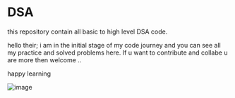 # DSA
this repository contain all basic to high level DSA code.

hello their;
i am in the initial stage of my code journey and you can see all my practice and solved problems here. If u want to contribute and collabe u are more then welcome
..

happy learning






![image](https://github.com/user-attachments/assets/cc3a131c-e75a-422f-b111-5019d1cdcfde)

